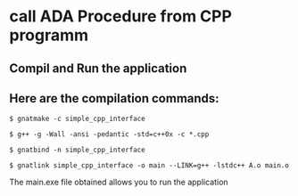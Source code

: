 # call ADA Procedure from CPP programm

## Compil and Run the application 

## Here are the compilation commands:

```
$ gnatmake -c simple_cpp_interface

$ g++ -g -Wall -ansi -pedantic -std=c++0x -c *.cpp

$ gnatbind -n simple_cpp_interface

$ gnatlink simple_cpp_interface -o main --LINK=g++ -lstdc++ A.o main.o

```

The main.exe file obtained allows you to run the application
